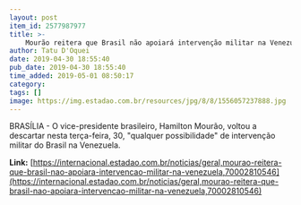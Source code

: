 ```yaml
---
layout: post
item_id: 2577987977
title: >-
    Mourão reitera que Brasil não apoiará intervenção militar na Venezuela
author: Tatu D'Oquei
date: 2019-04-30 18:55:40
pub_date: 2019-04-30 18:55:40
time_added: 2019-05-01 08:50:17
category: 
tags: []
image: https://img.estadao.com.br/resources/jpg/8/8/1556057237888.jpg
---
```


BRASÍLIA - O vice-presidente brasileiro, Hamilton Mourão, voltou a descartar nesta terça-feira, 30, "qualquer possibilidade" de intervenção militar do Brasil na Venezuela.

**Link:** [https://internacional.estadao.com.br/noticias/geral,mourao-reitera-que-brasil-nao-apoiara-intervencao-militar-na-venezuela,70002810546](https://internacional.estadao.com.br/noticias/geral,mourao-reitera-que-brasil-nao-apoiara-intervencao-militar-na-venezuela,70002810546)

